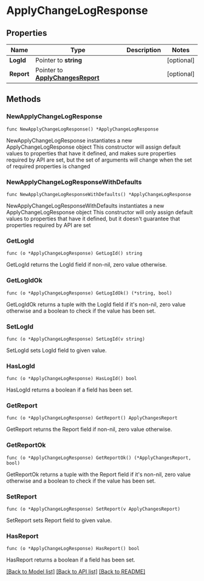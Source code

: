 # ApplyChangeLogResponse

## Properties

Name | Type | Description | Notes
------------ | ------------- | ------------- | -------------
**LogId** | Pointer to **string** |  | [optional] 
**Report** | Pointer to [**ApplyChangesReport**](ApplyChangesReport.md) |  | [optional] 

## Methods

### NewApplyChangeLogResponse

`func NewApplyChangeLogResponse() *ApplyChangeLogResponse`

NewApplyChangeLogResponse instantiates a new ApplyChangeLogResponse object
This constructor will assign default values to properties that have it defined,
and makes sure properties required by API are set, but the set of arguments
will change when the set of required properties is changed

### NewApplyChangeLogResponseWithDefaults

`func NewApplyChangeLogResponseWithDefaults() *ApplyChangeLogResponse`

NewApplyChangeLogResponseWithDefaults instantiates a new ApplyChangeLogResponse object
This constructor will only assign default values to properties that have it defined,
but it doesn't guarantee that properties required by API are set

### GetLogId

`func (o *ApplyChangeLogResponse) GetLogId() string`

GetLogId returns the LogId field if non-nil, zero value otherwise.

### GetLogIdOk

`func (o *ApplyChangeLogResponse) GetLogIdOk() (*string, bool)`

GetLogIdOk returns a tuple with the LogId field if it's non-nil, zero value otherwise
and a boolean to check if the value has been set.

### SetLogId

`func (o *ApplyChangeLogResponse) SetLogId(v string)`

SetLogId sets LogId field to given value.

### HasLogId

`func (o *ApplyChangeLogResponse) HasLogId() bool`

HasLogId returns a boolean if a field has been set.

### GetReport

`func (o *ApplyChangeLogResponse) GetReport() ApplyChangesReport`

GetReport returns the Report field if non-nil, zero value otherwise.

### GetReportOk

`func (o *ApplyChangeLogResponse) GetReportOk() (*ApplyChangesReport, bool)`

GetReportOk returns a tuple with the Report field if it's non-nil, zero value otherwise
and a boolean to check if the value has been set.

### SetReport

`func (o *ApplyChangeLogResponse) SetReport(v ApplyChangesReport)`

SetReport sets Report field to given value.

### HasReport

`func (o *ApplyChangeLogResponse) HasReport() bool`

HasReport returns a boolean if a field has been set.


[[Back to Model list]](../README.md#documentation-for-models) [[Back to API list]](../README.md#documentation-for-api-endpoints) [[Back to README]](../README.md)


